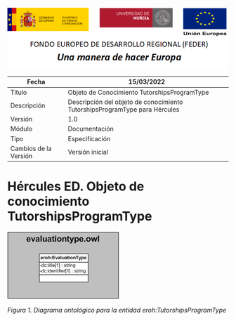 ![](../../Docs/media/CabeceraDocumentosMD.png)

| Fecha         | 15/03/2022                                                   |
| ------------- | ------------------------------------------------------------ |
|Título|Objeto de Conocimiento TutorshipsProgramType| 
|Descripción|Descripción del objeto de conocimiento TutorshipsProgramType para Hércules|
|Versión|1.0|
|Módulo|Documentación|
|Tipo|Especificación|
|Cambios de la Versión|Versión inicial|

# Hércules ED. Objeto de conocimiento TutorshipsProgramType

![](../../Docs/media/ObjetosDeConocimiento/EvaluationType.png)

*Figura 1. Diagrama ontológico para la entidad eroh:TutorshipsProgramType*
